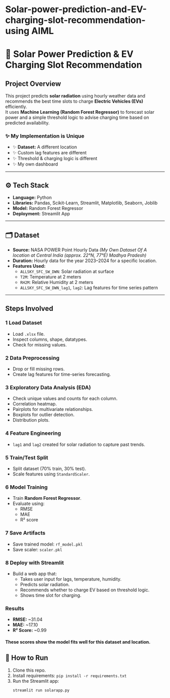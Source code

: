 # Solar-power-prediction-and-EV-charging-slot-recommendation-using AIML
# 🔆 Solar Power Prediction & EV Charging Slot Recommendation

##  Project Overview
This project predicts **solar radiation** using hourly weather data and recommends the best time slots to charge **Electric Vehicles (EVs)** efficiently.  
It uses **Machine Learning (Random Forest Regressor)** to forecast solar power and a simple threshold logic to advise charging time based on predicted availability.
### ✨ My Implementation is Unique

- ✨ **Dataset:** A different location
- ✨ Custom lag features are different
- ✨ Threshold & charging logic is different
- ✨ My own dashboard

---

## ⚙️ Tech Stack
- **Language:** Python  
- **Libraries:** Pandas, Scikit-Learn, Streamlit, Matplotlib, Seaborn, Joblib  
- **Model:** Random Forest Regressor  
- **Deployment:** Streamlit App

---

## 🗂️ Dataset
- **Source:** NASA POWER Point Hourly Data *(My Own Dataset Of A location at Central India (approx. 22°N, 77°E) Madhya Pradesh)*  
- **Duration:** Hourly data for the year 2023–2024 for a specific location.
- **Features Used:**
  - `ALLSKY_SFC_SW_DWN`: Solar radiation at surface
  - `T2M`: Temperature at 2 meters
  - `RH2M`: Relative Humidity at 2 meters
  - `ALLSKY_SFC_SW_DWN_lag1`, `lag2`: Lag features for time series pattern

---

##  Steps Involved

### 1️ Load Dataset
- Load `.xlsx` file.
- Inspect columns, shape, datatypes.
- Check for missing values.

### 2️ Data Preprocessing
- Drop or fill missing rows.
- Create lag features for time-series forecasting.

### 3️ Exploratory Data Analysis (EDA)
- Check unique values and counts for each column.
- Correlation heatmap.
- Pairplots for multivariate relationships.
- Boxplots for outlier detection.
- Distribution plots.

### 4️ Feature Engineering
- `lag1` and `lag2` created for solar radiation to capture past trends.

### 5️ Train/Test Split
- Split dataset (70% train, 30% test).
- Scale features using `StandardScaler`.

### 6️ Model Training
- Train **Random Forest Regressor**.
- Evaluate using:
  - RMSE
  - MAE
  - R² score

### 7️ Save Artifacts
- Save trained model: `rf_model.pkl`
- Save scaler: `scaler.pkl`

### 8️ Deploy with Streamlit
- Build a web app that:
  - Takes user input for lags, temperature, humidity.
  - Predicts solar radiation.
  - Recommends whether to charge EV based on threshold logic.
  - Shows time slot for charging.

### Results
- **RMSE:** ~31.04  
- **MAE:** ~17.10  
- **R² Score:** ~0.99  
#### These scores show the model fits well for this dataset and location.


## 🚀 How to Run
1. Clone this repo.
2. Install requirements: `pip install -r requirements.txt`
3. Run the Streamlit app:
   ```bash
   streamlit run solarapp.py

